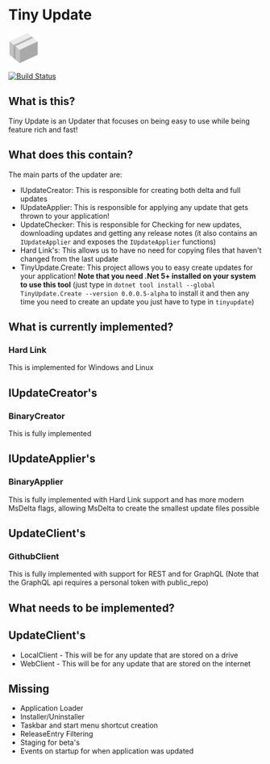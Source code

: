 # Tiny Update
![](assets/logo-60px.png)

[![Build Status](https://github.com/Azyyyyyy/TinyUpdate/actions/workflows/build_and_test.yml/badge.svg)](https://github.com/Azyyyyyy/TinyUpdate/actions/workflows/build_and_test.yml)
## What is this?
Tiny Update is an Updater that focuses on being easy to use while being feature rich and fast!

## What does this contain?
The main parts of the updater are:
* IUpdateCreator: This is responsible for creating both delta and full updates
* IUpdateApplier: This is responsible for applying any update that gets thrown to your application!
* UpdateChecker: This is responsible for Checking for new updates, downloading updates and getting any release notes (it also contains an ``IUpdateApplier`` and exposes the ``IUpdateApplier`` functions)
* Hard Link's: This allows us to have no need for copying files that haven't changed from the last update
* TinyUpdate.Create: This project allows you to easy create updates for your application! **Note that you need .Net 5+ installed on your system to use this tool** (just type in ``dotnet tool install --global TinyUpdate.Create --version 0.0.0.5-alpha`` to install it and then any time you need to create an update you just have to type in ``tinyupdate``)


## What is currently implemented?
### Hard Link
This is implemented for Windows and Linux

## IUpdateCreator's
### BinaryCreator
This is fully implemented

## IUpdateApplier's
### BinaryApplier
This is fully implemented with Hard Link support and has more modern MsDelta flags, allowing MsDelta to create the smallest update files possible

## UpdateClient's
### GithubClient
This is fully implemented with support for REST and for GraphQL (Note that the GraphQL api requires a personal token with public_repo)

## What needs to be implemented?
## UpdateClient's
* LocalClient - This will be for any update that are stored on a drive
* WebClient - This will be for any update that are stored on the internet

## Missing
* Application Loader
* Installer/Uninstaller
* Taskbar and start menu shortcut creation
* ReleaseEntry Filtering
* Staging for beta's
* Events on startup for when application was updated
